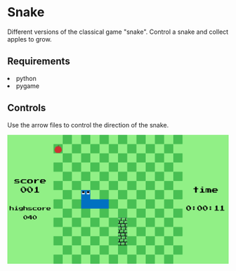 # Snake
Different versions of the classical game "snake". Control a snake and collect apples to grow.

## Requirements
<li>python</li>
<li>pygame</li>

## Controls
Use the arrow files to control the direction of the snake. <br>

![alt text](https://raw.githubusercontent.com/GiorDior/Snake/main/screenshot.png)
